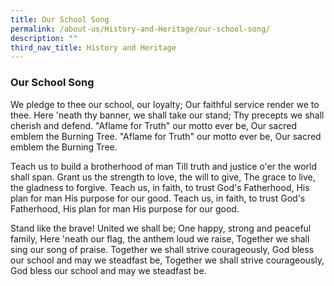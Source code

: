 ```yaml
---
title: Our School Song
permalink: /about-us/History-and-Heritage/our-school-song/
description: ""
third_nav_title: History and Heritage
---
```

### Our School Song

We pledge to thee our school, our loyalty;
Our faithful service render we to thee. 
Here 'neath thy banner, we shall take our stand; 
Thy precepts we shall cherish and defend.
"Aflame for Truth" our motto ever be,
Our sacred emblem the Burning Tree. 
"Aflame for Truth" our motto ever be, 
Our sacred emblem the Burning Tree.

Teach us to build a brotherhood of man 
Till truth and justice o'er the world shall span. 
Grant us the strength to love, the will to give, 
The grace to live, the gladness to forgive. 
Teach us, in faith, to trust God's Fatherhood,
His plan for man His purpose for our good.
Teach us, in faith, to trust God's Fatherhood, 
His plan for man His purpose for our good.

Stand like the brave! United we shall be; 
One happy, strong and peaceful family, 
Here 'neath our flag, the anthem loud we raise, 
Together we shall sing our song of praise. 
Together we shall strive courageously, 
God bless our school and may we steadfast be, 
Together we shall strive courageously, 
God bless our school and may we steadfast be.